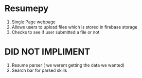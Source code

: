 # Resumepy
1. Single Page webpage
2. Allows users to upload files which is stored in firebase storage
3. Checks to see if user submitted a file or not


# DID NOT IMPLIMENT 
1. Resume parser ( we werent getting the data we wanted)
2. Search bar for parsed skills 
